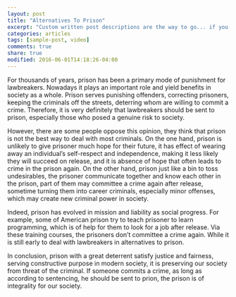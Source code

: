 ```yaml
---
layout: post
title: "Alternatives To Prison"
excerpt: "Custom written post descriptions are the way to go... if you're not lazy."
categories: articles
tags: [sample-post, video]
comments: true
share: true
modified: 2016-06-01T14:18:26-04:00
---
```


For thousands of years, prison has been a primary mode of punishment for lawbreakers. Nowadays it plays an important role and yield benefits in society as a whole. Prison serves punishing offenders, correcting prisoners, keeping the criminals off the streets, deterring whom are willing to commit a crime. Therefore, it is very definitely that lawbreakers should be sent to prison, especially those who posed a genuine risk to society.

However, there are some people oppose this opinion, they think that prison is not the best way to deal with most criminals. On the one hand, prison is unlikely to give prisoner much hope for their future, it has effect of wearing away an individual’s self-respect and independence, making it less likely they will succeed on release, and it is absence of hope that often leads to crime in the prison again. On the other hand,  prison just like a bin to toss undesirables, the prisoner communicate together and know each other in the prison, part of them may committee a crime again after release, sometime turning them into career criminals, especially minor offenses, which may create new criminal power in society.

Indeed, prison has evolved in mission and liability as social progress. For example, some of American prison try to teach prisoner to learn programming, which is of help for them to look for a job after release. Via these training courses, the prisoners don’t committee a crime again. While it is still early to deal with lawbreakers in alternatives to prison.

In conclusion, prison with a great deterrent satisfy justice and fairness, serving constructive purpose in modern society, it is preserving our society from threat of the criminal. If someone commits a crime, as long as according to sentencing, he should be sent to prion, the prison is of integrality for our society.


